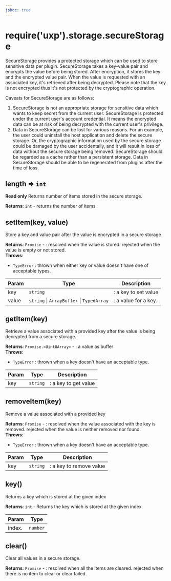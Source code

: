 ```yaml
---
jsDoc: true
---
```


<a name="securestorage" id="securestorage"></a>

# require('uxp').storage.secureStorage
SecureStorage provides a protected storage which can be used to store sensitive data
per plugin. SecureStorage takes a key-value pair and encrypts the value before being
stored. After encryption, it stores the key and the encrypted value pair. When the value
is requested with an associated key, it's retrieved after being decrypted. Please note
that the key is not encrypted thus it's not protected by the cryptographic operation.

Caveats for SecureStorage are as follows:
1. SecureStorage is not an appropriate storage for sensitive data which wants to keep
secret from the current user. SecureStorage is protected under the current user's
account credential. It means the encrypted data can be at risk of being decrypted
with the current user's privilege.
2. Data in SecureStorage can be lost for various reasons. For an example, the user
could uninstall the host application and delete the secure storage. Or, the cryptographic
information used by the secure storage could be damaged by the user accidentally, and
it will result in loss of data without the secure storage being removed. SecureStorage
should be regarded as a cache rather than a persistent storage. Data in SecureStorage
should be able to be regenerated from plugins after the time of loss.



<a name="securestorage-length" id="securestorage-length"></a>

## length ⇒ `int`
**Read only**
Returns number of items stored in the secure storage.

**Returns**: `int` - returns the number of items  


<a name="securestorage-setitem" id="securestorage-setitem"></a>

## setItem(key, value)
Store a key and value pair after the value is encrypted in a secure storage

**Returns**: `Promise` - : resolved when the value is stored. rejected when the value is empty or not stored.  
**Throws**:

- `TypeError` : thrown when either key or value doesn't have one of acceptable types.


| Param | Type | Description |
| --- | --- | --- |
| key | `string` | : a key to set value |
| value | `string` \| `ArrayBuffer` \| `TypedArray` | : a value for a key. |



<a name="securestorage-getitem" id="securestorage-getitem"></a>

## getItem(key)
Retrieve a value associated with a provided key after the value is being decrypted from a secure storage.

**Returns**: `Promise.<Uint8Array>` - : a value as buffer  
**Throws**:

- `TypeError` : thrown when a key doesn't have an acceptable type.


| Param | Type | Description |
| --- | --- | --- |
| key | `string` | : a key to get value |



<a name="securestorage-removeitem" id="securestorage-removeitem"></a>

## removeItem(key)
Remove a value associated with a provided key

**Returns**: `Promise` - : resolved when the value associated with the key is removed. rejected when the value is neither removed nor found.  
**Throws**:

- `TypeError` : thrown when a key doesn't have an acceptable type.


| Param | Type | Description |
| --- | --- | --- |
| key | `string` | : a key to remove value |



<a name="securestorage-key" id="securestorage-key"></a>

## key()
Returns a key which is stored at the given index

**Returns**: `int` - Returns the key which is stored at the given index.  

| Param | Type |
| --- | --- |
| index. | `number` | 



<a name="securestorage-clear" id="securestorage-clear"></a>

## clear()
Clear all values in a secure storage.

**Returns**: `Promise` - : resolved when all the items are cleared. rejected when there is no item to clear or clear failed.  

